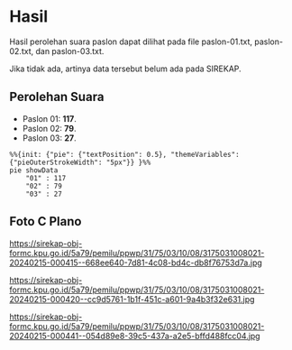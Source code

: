 # Hasil

Hasil perolehan suara paslon dapat dilihat pada file paslon-01.txt, paslon-02.txt, dan paslon-03.txt.

Jika tidak ada, artinya data tersebut belum ada pada SIREKAP.

## Perolehan Suara

 * Paslon 01: **117**.
 * Paslon 02: **79**.
 * Paslon 03: **27**.

```mermaid
%%{init: {"pie": {"textPosition": 0.5}, "themeVariables": {"pieOuterStrokeWidth": "5px"}} }%%
pie showData
    "01" : 117
    "02" : 79
    "03" : 27
```
## Foto C Plano

https://sirekap-obj-formc.kpu.go.id/5a79/pemilu/ppwp/31/75/03/10/08/3175031008021-20240215-000415--668ee640-7d81-4c08-bd4c-db8f76753d7a.jpg

https://sirekap-obj-formc.kpu.go.id/5a79/pemilu/ppwp/31/75/03/10/08/3175031008021-20240215-000420--cc9d5761-1b1f-451c-a601-9a4b3f32e631.jpg

https://sirekap-obj-formc.kpu.go.id/5a79/pemilu/ppwp/31/75/03/10/08/3175031008021-20240215-000441--054d89e8-39c5-437a-a2e5-bffd488fcc04.jpg
